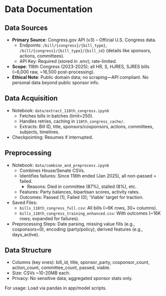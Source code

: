 # Data Documentation

## Data Sources
- **Primary Source**: Congress.gov API (v3) – Official U.S. Congress data.
  - Endpoints: `/bill/{congress}/{bill_type}`, `/bill/{congress}/{bill_type}/{bill_id}` (details like sponsors, actions, committees).
  - API Key: Required (stored in .env); rate-limited.
- **Scope**: 118th Congress (2023-2025); all HR, S, HJRES, SJRES bills (~6,000 raw, ~16,500 post-processing).
- **Ethical Note**: Public domain data; no scraping—API compliant. No personal data beyond public sponsor info.

## Data Acquisition
- Notebook: `data/extract_118th_congress.ipynb`
  - Fetches bills in batches (limit=250).
  - Handles retries, caching in `118th_congress_cache/`.
  - Extracts: Bill ID, title, sponsors/cosponsors, actions, committees, subjects, timelines.
- Checkpointing: Resumes if interrupted.

## Preprocessing
- Notebook: `data/combine_and_preprocess.ipynb`
  - Combines House/Senate CSVs.
  - Identifies failures: Since 118th ended (Jan 2025), all non-passed = failed.
    - Reasons: Died in committee (87%), stalled (8%), etc.
  - Features: Party balances, bipartisan scores, activity rates.
  - Outcomes: Passed (1), Failed (0); 'Viable' target for traction.
- Saved Files:
  - `bills_118th_congress_full.csv`: All bills (~6K rows, 30+ columns).
  - `bills_118th_congress_training_enhanced.csv`: With outcomes (~16K rows; expanded for failures).
- Preprocessing Steps: Date parsing, missing value fills (e.g., cosponsors=0), encoding (party/policy), derived features (e.g., days_active).

## Data Structure
- Columns (key ones): bill_id, title, sponsor_party, cosponsor_count, action_count, committee_count, passed, viable.
- Size: CSVs ~10-20MB each.
- Privacy: No sensitive data; aggregated sponsor stats only.

For usage: Load via pandas in app/model scripts.